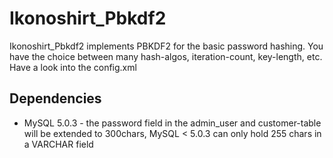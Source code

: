 Ikonoshirt_Pbkdf2
=================
Ikonoshirt_Pbkdf2 implements PBKDF2 for the basic password hashing. You have the choice between many hash-algos, iteration-count, key-length, etc. Have a look into the config.xml

Dependencies
------------
- MySQL 5.0.3 - the password field in the admin_user and customer-table will be extended to 300chars, MySQL < 5.0.3 can only hold 255 chars in a VARCHAR field
